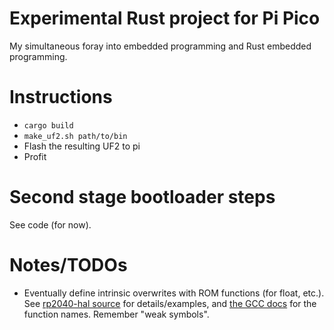 # Experimental Rust project for Pi Pico
My simultaneous foray into embedded programming and Rust embedded programming.

# Instructions
* `cargo build`
* `make_uf2.sh path/to/bin`
* Flash the resulting UF2 to pi
* Profit

# Second stage bootloader steps
See code (for now).

# Notes/TODOs
* Eventually define intrinsic overwrites with ROM functions (for float, etc.).
   See [rp2040-hal source][1] for details/examples, and [the GCC docs][2] for
   the function names. Remember "weak symbols".

[1]: https://github.com/rp-rs/rp-hal/blob/main/rp2040-hal/src/float/div.rs
[2]: https://gcc.gnu.org/onlinedocs/gccint/Soft-float-library-routines.html
